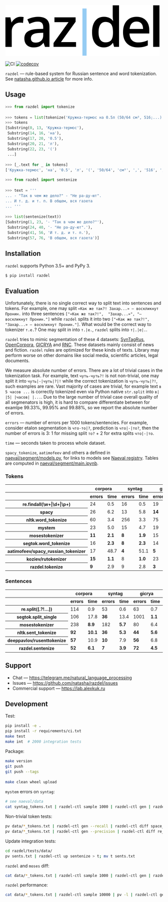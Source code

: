 <img src="https://github.com/natasha/natasha-logos/blob/master/razdel.svg">

![CI](https://github.com/natasha/razdel/workflows/CI/badge.svg) [![codecov](https://codecov.io/gh/natasha/razdel/branch/master/graph/badge.svg)](https://codecov.io/gh/natasha/razdel)

`razdel` — rule-based system for Russian sentence and word tokenization. See <a href="https://natasha.github.io/razdel">natasha.github.io article</a> for more info.

## Usage

```python
>>> from razdel import tokenize

>>> tokens = list(tokenize('Кружка-термос на 0.5л (50/64 см³, 516;...)'))
>>> tokens
[Substring(0, 13, 'Кружка-термос'),
 Substring(14, 16, 'на'),
 Substring(17, 20, '0.5'),
 Substring(20, 21, 'л'),
 Substring(22, 23, '(')
 ...]
 
>>> [_.text for _ in tokens]
['Кружка-термос', 'на', '0.5', 'л', '(', '50/64', 'см³', ',', '516', ';', '...', ')']
```

```python
>>> from razdel import sentenize

>>> text = '''
... - "Так в чем же дело?" - "Не ра-ду-ют".
... И т. д. и т. п. В общем, вся газета
... '''

>>> list(sentenize(text))
[Substring(1, 23, '- "Так в чем же дело?"'),
 Substring(24, 40, '- "Не ра-ду-ют".'),
 Substring(41, 56, 'И т. д. и т. п.'),
 Substring(57, 76, 'В общем, вся газета')]
```

## Installation

`razdel` supports Python 3.5+ and PyPy 3.

```bash
$ pip install razdel
```

## Evaluation

Unfortunately, there is no single correct way to split text into sentences and tokens. For example, one may split `«Как же так?! Захар...» — воскликнут Пронин.` into three sentences `["«Как же так?!",  "Захар...»", "— воскликнут Пронин."]` while `razdel` splits it into two `["«Как же так?!", "Захар...» — воскликнут Пронин."]`. What would be the correct way to tokenizer `т.е.`? One may split in into `т.|е.`, `razdel` splits into `т|.|е|.`.

`razdel` tries to mimic segmentation of these 4 datasets: <a href="https://github.com/natasha/corus#load_ud_syntag">SynTagRus</a>, <a href="https://github.com/natasha/corus#load_morphoru_corpora">OpenCorpora</a>, <a href="https://github.com/natasha/corus#load_morphoru_gicrya">GICRYA</a> and <a href="https://github.com/natasha/corus#load_morphoru_rnc">RNC</a>. These datasets mainly consist of news and fiction. `razdel` rules are optimized for these kinds of texts. Library may perform worse on other domains like social media, scientific articles, legal documents.

We measure absolute number of errors. There are a lot of trivial cases in the tokenization task. For example, text `чуть-чуть?!` is not non-trivial, one may split it into `чуть|-|чуть|?|!` while the correct tokenization is `чуть-чуть|?!`, such examples are rare. Vast majority of cases are trivial, for example text `в 5 часов ...` is correctly tokenized even via Python native `str.split` into `в| |5| |часов| |...`. Due to the large number of trivial case overall quality of all segmenators is high, it is hard to compare differentiate between for examlpe 99.33%, 99.95% and 99.88%, so we report the absolute number of errors.

`errors` — number of errors per 1000 tokens/sentencies. For example, consider etalon segmentation is `что-то|?`, prediction is `что|-|то?`, then the number of errors is 3: 1 for missing split `то?` + 2 for extra splits `что|-|то`.

`time` — seconds taken to process whole dataset.

`spacy_tokenize`, `aatimofeev` and others a defined in <a href="https://github.com/natasha/naeval/blob/master/naeval/segment/models.py">naeval/segment/models.py</a>, for links to models see <a href="https://github.com/natasha/naeval#models">Naeval registry</a>. Tables are computed in <a href="https://github.com/natasha/naeval/blob/master/scripts/segment/main.ipynb">naeval/segment/main.ipynb</a>.

### Tokens

<!--- token --->
<table border="0" class="dataframe">
  <thead>
    <tr>
      <th></th>
      <th colspan="2" halign="left">corpora</th>
      <th colspan="2" halign="left">syntag</th>
      <th colspan="2" halign="left">gicrya</th>
      <th colspan="2" halign="left">rnc</th>
    </tr>
    <tr>
      <th></th>
      <th>errors</th>
      <th>time</th>
      <th>errors</th>
      <th>time</th>
      <th>errors</th>
      <th>time</th>
      <th>errors</th>
      <th>time</th>
    </tr>
  </thead>
  <tbody>
    <tr>
      <th>re.findall(\w+|\d+|\p+)</th>
      <td>24</td>
      <td>0.5</td>
      <td>16</td>
      <td>0.5</td>
      <td>19</td>
      <td>0.4</td>
      <td>60</td>
      <td>0.4</td>
    </tr>
    <tr>
      <th>spacy</th>
      <td>26</td>
      <td>6.2</td>
      <td>13</td>
      <td>5.8</td>
      <td><b>14</b></td>
      <td>4.1</td>
      <td>32</td>
      <td>3.9</td>
    </tr>
    <tr>
      <th>nltk.word_tokenize</th>
      <td>60</td>
      <td>3.4</td>
      <td>256</td>
      <td>3.3</td>
      <td>75</td>
      <td>2.7</td>
      <td>199</td>
      <td>2.9</td>
    </tr>
    <tr>
      <th>mystem</th>
      <td>23</td>
      <td>5.0</td>
      <td>15</td>
      <td>4.7</td>
      <td>19</td>
      <td>3.7</td>
      <td><b>14</b></td>
      <td>3.9</td>
    </tr>
    <tr>
      <th>mosestokenizer</th>
      <td><b>11</b></td>
      <td><b>2.1</b></td>
      <td><b>8</b></td>
      <td><b>1.9</b></td>
      <td>15</td>
      <td><b>1.6</b></td>
      <td><b>16</b></td>
      <td><b>1.7</b></td>
    </tr>
    <tr>
      <th>segtok.word_tokenize</th>
      <td>16</td>
      <td><b>2.3</b></td>
      <td><b>8</b></td>
      <td><b>2.3</b></td>
      <td>14</td>
      <td><b>1.8</b></td>
      <td><b>9</b></td>
      <td><b>1.8</b></td>
    </tr>
    <tr>
      <th>aatimofeev/spacy_russian_tokenizer</th>
      <td>17</td>
      <td>48.7</td>
      <td><b>4</b></td>
      <td>51.1</td>
      <td><b>5</b></td>
      <td>39.5</td>
      <td>20</td>
      <td>52.2</td>
    </tr>
    <tr>
      <th>koziev/rutokenizer</th>
      <td><b>15</b></td>
      <td><b>1.1</b></td>
      <td>8</td>
      <td><b>1.0</b></td>
      <td>23</td>
      <td><b>0.8</b></td>
      <td>68</td>
      <td><b>0.9</b></td>
    </tr>
    <tr>
      <th>razdel.tokenize</th>
      <td><b>9</b></td>
      <td>2.9</td>
      <td>9</td>
      <td>2.8</td>
      <td><b>3</b></td>
      <td>2.0</td>
      <td>16</td>
      <td>2.2</td>
    </tr>
  </tbody>
</table>
<!--- token --->

### Sentences

<!--- sent --->
<table border="0" class="dataframe">
  <thead>
    <tr>
      <th></th>
      <th colspan="2" halign="left">corpora</th>
      <th colspan="2" halign="left">syntag</th>
      <th colspan="2" halign="left">gicrya</th>
      <th colspan="2" halign="left">rnc</th>
    </tr>
    <tr>
      <th></th>
      <th>errors</th>
      <th>time</th>
      <th>errors</th>
      <th>time</th>
      <th>errors</th>
      <th>time</th>
      <th>errors</th>
      <th>time</th>
    </tr>
  </thead>
  <tbody>
    <tr>
      <th>re.split([.?!…])</th>
      <td>114</td>
      <td>0.9</td>
      <td>53</td>
      <td>0.6</td>
      <td>63</td>
      <td>0.7</td>
      <td>130</td>
      <td>1.0</td>
    </tr>
    <tr>
      <th>segtok.split_single</th>
      <td>106</td>
      <td>17.8</td>
      <td><b>36</b></td>
      <td>13.4</td>
      <td>1001</td>
      <td><b>1.1</b></td>
      <td>912</td>
      <td><b>2.8</b></td>
    </tr>
    <tr>
      <th>mosestokenizer</th>
      <td>238</td>
      <td><b>8.9</b></td>
      <td>182</td>
      <td><b>5.7</b></td>
      <td>80</td>
      <td>6.4</td>
      <td>287</td>
      <td><b>7.4</b></td>
    </tr>
    <tr>
      <th>nltk.sent_tokenize</th>
      <td><b>92</b></td>
      <td><b>10.1</b></td>
      <td><b>36</b></td>
      <td><b>5.3</b></td>
      <td><b>44</b></td>
      <td><b>5.6</b></td>
      <td><b>183</b></td>
      <td>8.9</td>
    </tr>
    <tr>
      <th>deeppavlov/rusenttokenize</th>
      <td><b>57</b></td>
      <td>10.9</td>
      <td><b>10</b></td>
      <td>7.9</td>
      <td><b>56</b></td>
      <td>6.8</td>
      <td><b>119</b></td>
      <td><b>7.0</b></td>
    </tr>
    <tr>
      <th>razdel.sentenize</th>
      <td><b>52</b></td>
      <td><b>6.1</b></td>
      <td><b>7</b></td>
      <td><b>3.9</b></td>
      <td><b>72</b></td>
      <td><b>4.5</b></td>
      <td><b>59</b></td>
      <td>7.5</td>
    </tr>
  </tbody>
</table>
<!--- sent --->

## Support

- Chat — https://telegram.me/natural_language_processing
- Issues — https://github.com/natasha/razdel/issues
- Commercial support — https://lab.alexkuk.ru

## Development

Test:

```bash
pip install -e .
pip install -r requirements/ci.txt
make test
make int  # 2000 integration tests
```

Package:

```bash
make version
git push
git push --tags

make clean wheel upload
```

`mystem` errors on `syntag`:

```bash
# see naeval/data
cat syntag_tokens.txt | razdel-ctl sample 1000 | razdel-ctl gen | razdel-ctl diff --show moses_tokenize | less
```

Non-trivial token tests:

```bash
pv data/*_tokens.txt | razdel-ctl gen --recall | razdel-ctl diff space_tokenize > tests.txt
pv data/*_tokens.txt | razdel-ctl gen --precision | razdel-ctl diff re_tokenize >> tests.txt
```

Update integration tests:

```bash
cd razdel/tests/data/
pv sents.txt | razdel-ctl up sentenize > t; mv t sents.txt
```

`razdel` and `moses` diff:

```bash
cat data/*_tokens.txt | razdel-ctl sample 1000 | razdel-ctl gen | razdel-ctl up tokenize | razdel-ctl diff moses_tokenize | less
```

`razdel` performance:

```bash
cat data/*_tokens.txt | razdel-ctl sample 10000 | pv -l | razdel-ctl gen | razdel-ctl diff tokenize | wc -l
```
